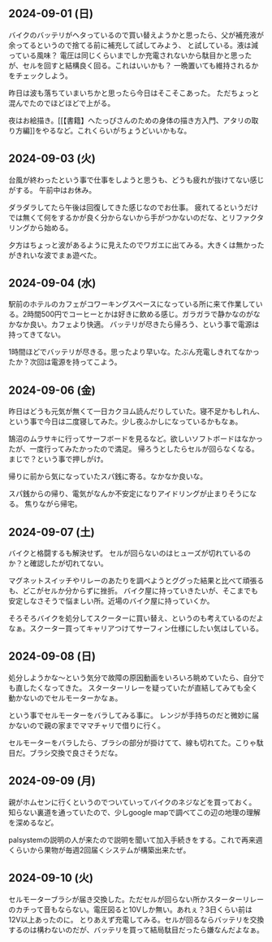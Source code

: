 ## 2024-09-01 (日)

バイクのバッテリがヘタっているので買い替えようかと思ったら、父が補充液が余ってるというので捨てる前に補充して試してみよう、
と試している。液は減っている風味？
電圧は同じくらいまでしか充電されないから駄目かと思ったが、セルを回すと結構良く回る。これはいいかも？
一晩置いても維持されるかをチェックしよう。

昨日は波も落ちていまいちかと思ったら今日はそこそこあった。
ただちょっと混んでたのでほどほどで上がる。

夜はお絵描き。[[【書籍】へたっぴさんのための身体の描き方入門、アタリの取り方編]]をやるなど。これくらいがちょうどいいかもな。

## 2024-09-03 (火)

台風が終わったという事で仕事をしようと思うも、どうも疲れが抜けてない感じがする。
午前中はお休み。

ダラダラしてたら午後は回復してきた感じなのでお仕事。
疲れてるというだけでは無くて何をするかが良く分からないから手がつかないのだな、とリファクタリングから始める。

夕方はちょっと波があるように見えたのでワガエに出てみる。大きくは無かったがきれいな波でまぁ遊べた。

## 2024-09-04 (水)

駅前のホテルのカフェがコワーキングスペースになっている所に来て作業している。2時間500円でコーヒーとかは好きに飲める感じ。ガラガラで静かなのがなかなか良い。カフェより快適。
バッテリが尽きたら帰ろう、という事で電源は持ってきてない。

1時間ほどでバッテリが尽きる。思ったより早いな。たぶん充電しきれてなかったか？次回は電源を持ってこよう。

## 2024-09-06 (金)

昨日はどうも元気が無くて一日カクヨム読んだりしていた。寝不足かもしれん、という事で今日は二度寝してみた。少し夜ふかしになっているかもなぁ。

鵠沼のムラサキに行ってサーフボードを見るなど。欲しいソフトボードはなかったが、一度行ってみたかったので満足。
帰ろうとしたらセルが回らなくなる。まじで？という事で押しがけ。

帰りに前から気になっていたスパ銭に寄る。なかなか良いな。

スパ銭からの帰り、電気がなんか不安定になりアイドリングが止まりそうになる。
焦りながら帰宅。

## 2024-09-07 (土)

バイクと格闘するも解決せず。
セルが回らないのはヒューズが切れているのか？と確認したが切れてない。

マグネットスイッチやリレーのあたりを調べようとググった結果と比べて頑張るも、どこがセルか分からずに挫折。
バイク屋に持っていきたいが、そこまでも安定しなさそうで悩ましい所。近場のバイク屋に持っていくか。

そろそろバイクを処分してスクーターに買い替え、というのも考えているのだよなぁ。スクーター買ってキャリアつけてサーフィン仕様にしたい気はしている。

## 2024-09-08 (日)

処分しようかな〜という気分で故障の原因動画をいろいろ眺めていたら、自分でも直したくなってきた。
スターターリレーを疑っていたが直結してみても全く動かないのでセルモーターかなぁ。

という事でセルモーターをバラしてみる事に。
レンジが手持ちのだと微妙に届かないので親の家までママチャリで借りに行く。

セルモーターをバラしたら、ブラシの部分が掛けてて、線も切れてた。こりゃ駄目だ。ブラシ交換で良さそうだな。

## 2024-09-09 (月)

親がホムセンに行くというのでついていってバイクのネジなどを買っておく。
知らない裏道を通っていたので、少しgoogle mapで調べてこの辺の地理の理解を深めるなど。

palsystemの説明の人が来たので説明を聞いて加入手続きをする。これで再来週くらいから果物が毎週2回届くシステムが構築出来たぜ。

## 2024-09-10 (火)

セルモーターブラシが届き交換した。ただセルが回らない所かスターターリレーのカチって音もならない。電圧図ると10Vしか無い。あれぇ？3日くらい前は12V以上あったのに。
とりあえず充電してみる。セルが回るならバッテリを交換するのは構わないのだが、バッテリを買って結局駄目だったら嫌なんだよなぁ。